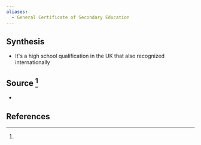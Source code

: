 ```yaml
---
aliases:
  - General Certificate of Secondary Education
---
```

## Synthesis
- It's a high school qualification in the UK that also recognized internationally
## Source [^1]
- 
## References

[^1]: